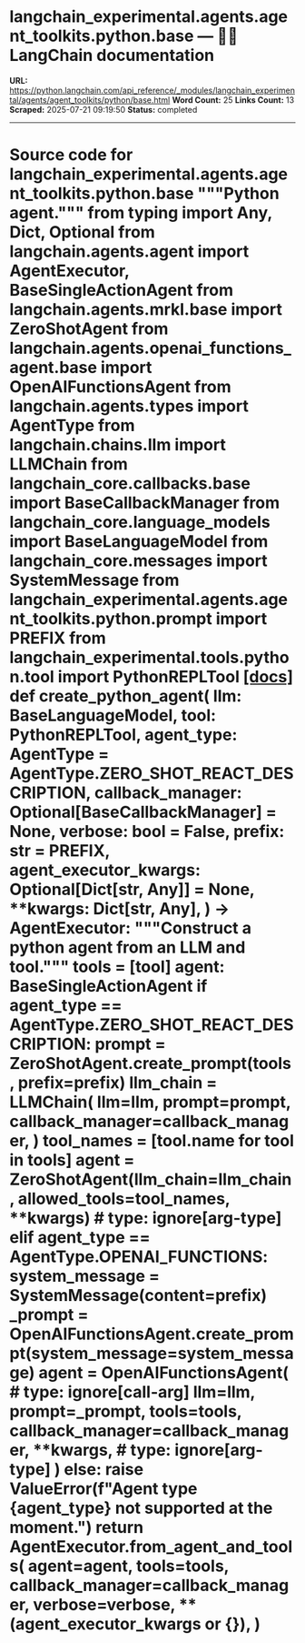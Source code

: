 # langchain_experimental.agents.agent_toolkits.python.base — 🦜🔗 LangChain  documentation

**URL:** https://python.langchain.com/api_reference/_modules/langchain_experimental/agents/agent_toolkits/python/base.html
**Word Count:** 25
**Links Count:** 13
**Scraped:** 2025-07-21 09:19:50
**Status:** completed

---

# Source code for langchain\_experimental.agents.agent\_toolkits.python.base               """Python agent."""          from typing import Any, Dict, Optional          from langchain.agents.agent import AgentExecutor, BaseSingleActionAgent     from langchain.agents.mrkl.base import ZeroShotAgent     from langchain.agents.openai_functions_agent.base import OpenAIFunctionsAgent     from langchain.agents.types import AgentType     from langchain.chains.llm import LLMChain     from langchain_core.callbacks.base import BaseCallbackManager     from langchain_core.language_models import BaseLanguageModel     from langchain_core.messages import SystemMessage          from langchain_experimental.agents.agent_toolkits.python.prompt import PREFIX     from langchain_experimental.tools.python.tool import PythonREPLTool                              [[docs]](https://python.langchain.com/api_reference/experimental/agents/langchain_experimental.agents.agent_toolkits.python.base.create_python_agent.html#langchain_experimental.agents.agent_toolkits.python.base.create_python_agent)     def create_python_agent(         llm: BaseLanguageModel,         tool: PythonREPLTool,         agent_type: AgentType = AgentType.ZERO_SHOT_REACT_DESCRIPTION,         callback_manager: Optional[BaseCallbackManager] = None,         verbose: bool = False,         prefix: str = PREFIX,         agent_executor_kwargs: Optional[Dict[str, Any]] = None,         **kwargs: Dict[str, Any],     ) -> AgentExecutor:         """Construct a python agent from an LLM and tool."""         tools = [tool]         agent: BaseSingleActionAgent              if agent_type == AgentType.ZERO_SHOT_REACT_DESCRIPTION:             prompt = ZeroShotAgent.create_prompt(tools, prefix=prefix)             llm_chain = LLMChain(                 llm=llm,                 prompt=prompt,                 callback_manager=callback_manager,             )             tool_names = [tool.name for tool in tools]             agent = ZeroShotAgent(llm_chain=llm_chain, allowed_tools=tool_names, **kwargs)  # type: ignore[arg-type]         elif agent_type == AgentType.OPENAI_FUNCTIONS:             system_message = SystemMessage(content=prefix)             _prompt = OpenAIFunctionsAgent.create_prompt(system_message=system_message)             agent = OpenAIFunctionsAgent(  # type: ignore[call-arg]                 llm=llm,                 prompt=_prompt,                 tools=tools,                 callback_manager=callback_manager,                 **kwargs,  # type: ignore[arg-type]             )         else:             raise ValueError(f"Agent type {agent_type} not supported at the moment.")         return AgentExecutor.from_agent_and_tools(             agent=agent,             tools=tools,             callback_manager=callback_manager,             verbose=verbose,             **(agent_executor_kwargs or {}),         )